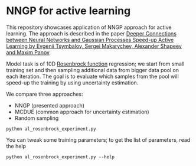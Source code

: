 # NNGP for active learning

This repository showcases application of NNGP approach for active learning. The approach is described in the paper [Deeper Connections between Neural Networks and Gaussian Processes
Speed-up Active Learning by Evgenii Tsymbalov, Sergei Makarychev, Alexander Shapeev and Maxim Panov](http://www.gatsby.ucl.ac.uk/~balaji/udl2019/accepted-papers/UDL2019-paper-53.pdf)

Model task is of 10D [Rosenbrock function](https://en.wikipedia.org/wiki/Rosenbrock_function) regression; we start from small training set and then sampling additional data from bigger data pool on each iteration. The goal is to evaluate which samples from the pool will speed-up the training by using uncertainty estimation.

We compare three approaches:
- NNGP (presented approach)
- MCDUE (common approach for uncertainty estimation)
- Random sampling

```shell script
python al_rosenbrock_experiment.py
```

You can tweak some training parameters; to get the list of parameters, read the help

```shell script
python al_rosenbrock_experiment.py --help
```

